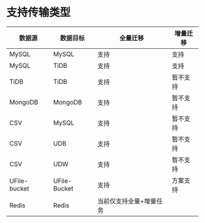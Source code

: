 

# 支持传输类型

| 数据源 | 数据目标 | 全量迁移 | 增量迁移 |
| ------ | -------- | -------- | -------- |
| MySQL  | MySQL    | 支持     | 支持     |
| MySQL  | TiDB     | 支持     | 支持     |
| TiDB   | TiDB     | 支持     | 暂不支持 |
| MongoDB   | MongoDB     | 支持     | 暂不支持 |
| CSV    | MySQL    | 支持     | 暂不支持 |
| CSV    | UDB      | 支持     | 暂不支持 |
| CSV    | UDW      | 支持     | 暂不支持 |
| UFile-bucket    | UFile-Bucket      | 支持     | 方案支持 |
| Redis    | Redis      |   当前仅支持全量+增量任务   |  |




